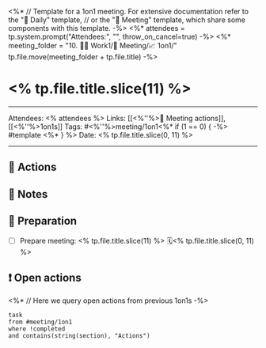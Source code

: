 <%* 
	// Template for a 1on1 meeting. For extensive documentation refer to the "📓 Daily" template, 
	// or the "👥 Meeting"  template, which share some components with this template.
-%>
<%* 
	attendees = tp.system.prompt("Attendees:", "", throw_on_cancel=true)
-%>
<%*
	meeting_folder = "10. 🧑‍💻 Work1/👥 Meeting/📈 1on1/"
	tp.file.move(meeting_folder + tp.file.title)
-%>
# <% tp.file.title.slice(11) %>

---

Attendees: <% attendees %>
Links: [[<%''%>🏃 Meeting actions]], [[<%''%>1on1s]]
Tags: #<%''%>meeting/1on1<%* if (1 == 0) { -%> #template <%* } %>
Date: <% tp.file.title.slice(0, 11) %>

---

## 🏃 Actions



## 📝 Notes



## 🧐 Preparation

- [ ] Prepare meeting: <% tp.file.title.slice(11) %> 🗓<% tp.file.title.slice(0, 11) %>


## ❗️ Open actions

<%*
	// Here we query open actions from previous 1on1s
-%>
```dataview
task
from #meeting/1on1 
where !completed
and contains(string(section), "Actions")
```
